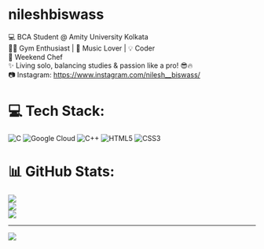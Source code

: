 # nileshbiswass 
💻 BCA Student @ Amity University Kolkata </br>
🏋️‍♂️ Gym Enthusiast | 🎵 Music Lover | 💡 Coder </br>
🍛 Weekend Chef  </br>
✨ Living solo, balancing studies & passion like a pro! 😎🔥 </br>
📷 Instagram: https://www.instagram.com/nilesh__biswass/  </br>


# 💻 Tech Stack:
![C](https://img.shields.io/badge/c-%2300599C.svg?style=for-the-badge&logo=c&logoColor=white) ![Google Cloud](https://img.shields.io/badge/GoogleCloud-%234285F4.svg?style=for-the-badge&logo=google-cloud&logoColor=white) ![C++](https://img.shields.io/badge/c++-%2300599C.svg?style=for-the-badge&logo=c%2B%2B&logoColor=white) ![HTML5](https://img.shields.io/badge/html5-%23E34F26.svg?style=for-the-badge&logo=html5&logoColor=white) ![CSS3](https://img.shields.io/badge/css3-%231572B6.svg?style=for-the-badge&logo=css3&logoColor=white)
# 📊 GitHub Stats:
![](https://github-readme-stats.vercel.app/api?username=nileshbiswas&theme=merko&hide_border=false&include_all_commits=false&count_private=false)<br/>
![](https://nirzak-streak-stats.vercel.app/?user=nileshbiswas&theme=merko&hide_border=false)<br/>
![](https://github-readme-stats.vercel.app/api/top-langs/?username=nileshbiswas&theme=merko&hide_border=false&include_all_commits=false&count_private=false&layout=compact)

---
[![](https://visitcount.itsvg.in/api?id=nileshbiswas&icon=0&color=0)](https://visitcount.itsvg.in)

<!-- Proudly created with GPRM ( https://gprm.itsvg.in ) -->
